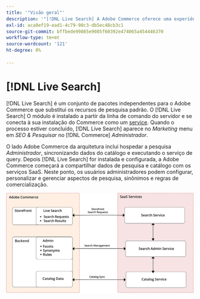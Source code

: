 ```yaml
---
title: '"Visão geral"'
description: '"[!DNL Live Search] A Adobe Commerce oferece uma experiência de pesquisa rápida, superrelevante e intuitiva."'
exl-id: aca0ef19-ead1-4c79-90c3-db5ec48cb3c1
source-git-commit: bffbede99865e9085f60392e474065a454446370
workflow-type: tm+mt
source-wordcount: '121'
ht-degree: 0%

---
```


# [!DNL Live Search]

[!DNL Live Search] é um conjunto de pacotes independentes para o Adobe Commerce que substitui os recursos de pesquisa padrão. O [!DNL Live Search] O módulo é instalado a partir da linha de comando do servidor e se conecta à sua instalação do Commerce como um [service](../landing/saas.md). Quando o processo estiver concluído, [!DNL Live Search] aparece no *Marketing* menu em *SEO &amp; Pesquisar* no [!DNL Commerce] *Administrador*.

O lado Adobe Commerce da arquitetura inclui hospedar a pesquisa *Administrador*, sincronizando dados do catálogo e executando o serviço de query. Depois [!DNL Live Search] for instalada e configurada, a Adobe Commerce começará a compartilhar dados de pesquisa e catálogo com os serviços SaaS. Neste ponto, os usuários administradores podem configurar, personalizar e gerenciar aspectos de pesquisa, sinônimos e regras de comercialização.

![Diagrama de arquitetura do Live Search](assets/architecture-diagram.svg)
